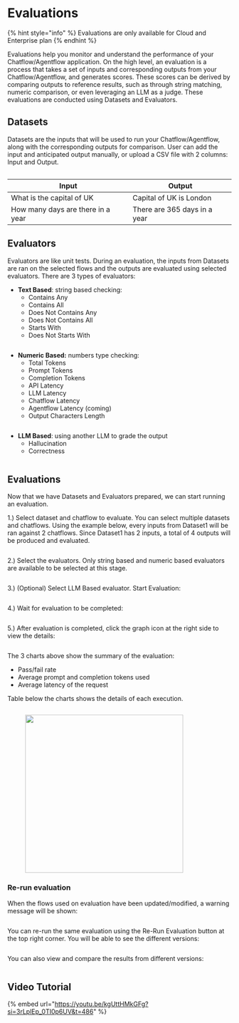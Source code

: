 # Evaluations

{% hint style="info" %}
Evaluations are only available for Cloud and Enterprise plan
{% endhint %}

Evaluations help you monitor and understand the performance of your Chatflow/Agentflow application. On the high level, an evaluation is a process that takes a set of inputs and corresponding outputs from your Chatflow/Agentflow, and generates scores. These scores can be derived by comparing outputs to reference results, such as through string matching, numeric comparison, or even leveraging an LLM as a judge. These evaluations are conducted using Datasets and Evaluators.

## Datasets

Datasets are the inputs that will be used to run your Chatflow/Agentflow, along with the corresponding outputs for comparison. User can add the input and anticipated output manually, or upload a CSV file with 2 columns: Input and Output.

<figure><img src="../.gitbook/assets/image (3) (3).png" alt=""><figcaption></figcaption></figure>

| Input                             | Output                       |
| --------------------------------- | ---------------------------- |
| What is the capital of UK         | Capital of UK is London      |
| How many days are there in a year | There are 365 days in a year |

## Evaluators

Evaluators are like unit tests. During an evaluation, the inputs from Datasets are ran on the selected flows and the outputs are evaluated using selected evaluators. There are 3 types of evaluators:

* **Text Based**: string based checking:
  * Contains Any
  * Contains All
  * Does Not Contains Any
  * Does Not Contains All
  * Starts With
  * Does Not Starts With

<figure><img src="../.gitbook/assets/image (6).png" alt=""><figcaption></figcaption></figure>

* **Numeric Based:** numbers type checking:
  * Total Tokens
  * Prompt Tokens
  * Completion Tokens
  * API Latency
  * LLM Latency
  * Chatflow Latency
  * Agentflow Latency (coming)
  * Output Characters Length

<figure><img src="../.gitbook/assets/image (7).png" alt=""><figcaption></figcaption></figure>

* **LLM Based**: using another LLM to grade the output
  * Hallucination
  * Correctness

<figure><img src="../.gitbook/assets/image (9).png" alt=""><figcaption></figcaption></figure>

## Evaluations

Now that we have Datasets and Evaluators prepared, we can start running an evaluation.

1.) Select dataset and chatflow to evaluate. You can select multiple datasets and chatflows. Using the example below, every inputs from Dataset1 will be ran against 2 chatflows. Since Dataset1 has 2 inputs, a total of 4 outputs will be produced and evaluated.

<figure><img src="../.gitbook/assets/image (10).png" alt=""><figcaption></figcaption></figure>

2.) Select the evaluators. Only string based and numeric based evaluators are available to be selected at this stage.

<figure><img src="../.gitbook/assets/image (11).png" alt=""><figcaption></figcaption></figure>

3.) (Optional) Select LLM Based evaluator. Start Evaluation:

<figure><img src="../.gitbook/assets/image (12).png" alt=""><figcaption></figcaption></figure>

4.) Wait for evaluation to be completed:

<figure><img src="../.gitbook/assets/image (13).png" alt=""><figcaption></figcaption></figure>

5.) After evaluation is completed, click the graph icon at the right side to view the details:

<figure><img src="../.gitbook/assets/image (14).png" alt=""><figcaption></figcaption></figure>

The 3 charts above show the summary of the evaluation:

* Pass/fail rate
* Average prompt and completion tokens used
* Average latency of the request

Table below the charts shows the details of each execution.

<figure><img src="../.gitbook/assets/image (15).png" alt=""><figcaption></figcaption></figure>

<figure><img src="../.gitbook/assets/image (16).png" alt="" width="355"><figcaption></figcaption></figure>

### Re-run evaluation

When the flows used on evaluation have been updated/modified, a warning message will be shown:

<figure><img src="../.gitbook/assets/image (17).png" alt=""><figcaption></figcaption></figure>

You can re-run the same evaluation using the Re-Run Evaluation button at the top right corner. You will be able to see the different versions:

<figure><img src="../.gitbook/assets/image (18).png" alt=""><figcaption></figcaption></figure>

You can also view and compare the results from different versions:

<figure><img src="../.gitbook/assets/image (19).png" alt=""><figcaption></figcaption></figure>

## Video Tutorial

{% embed url="https://youtu.be/kgUttHMkGFg?si=3rLplEp_0TI0p6UV&t=486" %}

